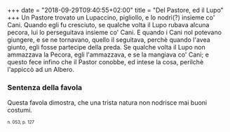 +++
date = "2018-09-29T09:40:55+02:00"
title = "Del Pastore, ed il Lupo"
+++
Un Pastore trovato un Lupaccino, pigliollo, e lo nodrì(?) insieme co' Cani.
Quando egli fu cresciuto, se qualche volta il Lupo rubava alcuna pecora, lui lo
perseguitava insieme co' Cani. E quando i Cani nol potevano giungere, e se ne
tornavano, quello il seguitava, perchè quando l'avea giunto, egli fosse
partecipe della preda. Se qualche volta il Lupo non ammazzava la Pecora, egli
l'ammazzava, e se la mangiava co' Cani; e questo fece infino che il Pastor
conobbe, ed intese la cosa, perilchè l'appiccò ad un Albero.

### Sentenza della favola
Questa favola dimostra, che una trista natura non nodrisce mai buoni costumi.

<sub><sub>n. 053, p. 127<sub><sub>

